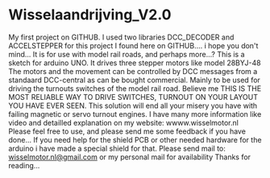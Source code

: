 # Wisselaandrijving_V2.0
My first project on GITHUB. 
I used two libraries DCC_DECODER and ACCELSTEPPER for this project I found here on GITHUB.... i hope you don't mind...
It is for use with model rail roads, and perhaps more...?
This is a sketch for arduino UNO. 
It drives three stepper motors like model 28BYJ-48
The motors and the movement can be controlled by DCC messages from a standaard DCC-central as can be bought commercial.
Mainly to be used for driving the turnouts switches of the model rail road. 
Believe me THIS IS THE MOST RELIABLE WAY TO DRIVE SWITCHES, TURNOUT ON YOUR LAYOUT YOU HAVE EVER SEEN. 
This solution will end all your misery you have with failing magnetic or servo turnout engines.
I have many more information like video and detailled explanation on my website: wwww.wisselmotor.nl 
Please feel free to use, and please send me some feedback if you have done...
If you need help for the shield PCB or other needed hardware for the arduino i have made a special shield for that. Please send mail to: wisselmotor.nl@gmail.com or my personal mail for availability 
Thanks for reading...
